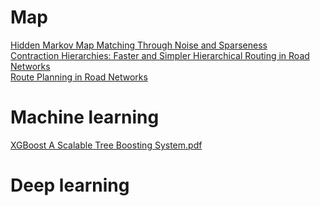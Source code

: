 # Map

[Hidden Markov Map Matching Through Noise and Sparseness](https://github.com/xcTorres/books/blob/main/paper/map/Hidden%20Markov%20Map%20Matching.pdf)  
[Contraction Hierarchies: Faster and Simpler Hierarchical Routing in Road Networks](https://github.com/xcTorres/books/blob/main/paper/map/Contraction%20Hierarchies.pdf)  
[Route Planning in Road Networks](https://github.com/xcTorres/books/blob/main/paper/map/Route%20Planning%20in%20Road%20Networks.pdf)

# Machine learning

[XGBoost A Scalable Tree Boosting System.pdf](https://github.com/xcTorres/books/blob/main/paper/maching%20learning/XGBoost%20A%20Scalable%20Tree%20Boosting%20System.pdf)

# Deep learning


